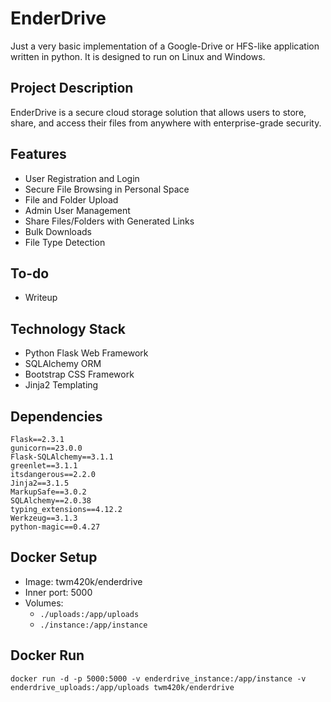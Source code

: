 # EnderDrive

Just a very basic implementation of a Google-Drive or HFS-like application written in python.
It is designed to run on Linux and Windows.

## Project Description

EnderDrive is a secure cloud storage solution that allows users to store, share, and access their files from anywhere with enterprise-grade security.

## Features

- User Registration and Login
- Secure File Browsing in Personal Space
- File and Folder Upload
- Admin User Management
- Share Files/Folders with Generated Links
- Bulk Downloads
- File Type Detection
  
## To-do

- Writeup

## Technology Stack

- Python Flask Web Framework
- SQLAlchemy ORM
- Bootstrap CSS Framework
- Jinja2 Templating

## Dependencies

    Flask==2.3.1
    gunicorn==23.0.0
    Flask-SQLAlchemy==3.1.1
    greenlet==3.1.1
    itsdangerous==2.2.0
    Jinja2==3.1.5
    MarkupSafe==3.0.2
    SQLAlchemy==2.0.38
    typing_extensions==4.12.2
    Werkzeug==3.1.3
    python-magic==0.4.27

## Docker Setup

- Image: twm420k/enderdrive
- Inner port: 5000
- Volumes:
  - `./uploads:/app/uploads`
  - `./instance:/app/instance`

## Docker Run

    docker run -d -p 5000:5000 -v enderdrive_instance:/app/instance -v enderdrive_uploads:/app/uploads twm420k/enderdrive
